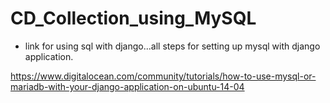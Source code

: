 # CD_Collection_using_MySQL

* link for using sql with django...all steps for setting up mysql with django application.

https://www.digitalocean.com/community/tutorials/how-to-use-mysql-or-mariadb-with-your-django-application-on-ubuntu-14-04
